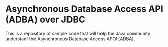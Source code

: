 # Asynchronous Database Access API (ADBA) over JDBC
This is a repository of sample code that will help the Java community understanf the Asynchronous Database Access APOI (ADBA).
